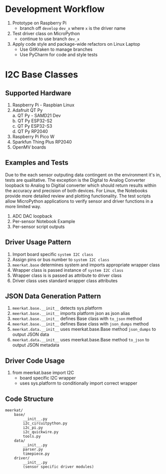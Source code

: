# Development Workflow  

1. Prototype on Raspberry Pi  
    * branch off `develop` `dev_x` where `x` is the driver name
2. Test driver class on MicroPython  
    * continue to use branch `dev_x`
3. Apply code style and package-wide refactors on Linux Laptop
    * Use GitKraken to manage branches
    * Use PyCharm for code and style tests
    
# I2C Base Classes

## Supported Hardware  
1. Raspberry Pi - Raspbian Linux  
2. Adafruit QT Py  
    a. QT Py - SAMD21 Dev  
    b. QT Py ESP32-S2  
    c. QT Py ESP32-S3  
    d. QT Py RP2040  
3. Raspberry Pi Pico W  
4. Sparkfun Thing Plus RP2040  
5. OpenMV boards  

## Examples and Tests  
Due to the each sensor outputing data contingent on the environment it's in, tests are qualitative. The exception is the Digital to Analog Converter loopback to Analog to Digitial converter which should return results within the accuracy and precision of both devices. For Linux, the Notebooks provide more detailed review and plotting functionality. The test scripts allow MicroPython applications to verify sensor and driver functions in a more limited way. 

1. ADC DAC loopback
2. Per-sensor Notebook Example
3. Per-sensor script outputs

## Driver Usage Pattern  
1. Import board specific `system I2C class`
2. Assign pins or bus number to `system I2C class`
3. `meerkat.base` determines system and imports appropriate wrapper class
4. Wrapper class is passed instance of `system I2C class`
5. Wrapper class is is passed as attribute to driver class
6. Driver class uses standard wrapper class attributes           

## JSON Data Generation Pattern  
1. `meerkat.base.__init__` detects sys.platform
2. `meerkat.base.__init__` imports platform json as json alias
3. `meerkat.base.__init__` defines Base class with `to_json` method  
4. `meerkat.base.__init__` defines Base class with `json_dumps` method  
5. `meerkat.data.__init__` uses meerkat.base.Base method `json_dumps` to output JSON data  
6. `meerkat.data.__init__` uses meerkat.base.Base method `to_json` to output JSON metadata  

## Driver Code Usage  
1. from meerkat.base import I2C
    * board specific I2C wrapper
    * uses sys.platform to conditionally import correct wrapper

## Code Structure  
```
meerkat/
    base/
        __init__.py
        i2c_circuitpython.py
        i2c_pi.py
        i2c_quickwire.py
        tools.py
    data/
        __init__.py
        parser.py
        timepiece.py
    driver/
        __init__.py
        (sensor specific driver modules)
```